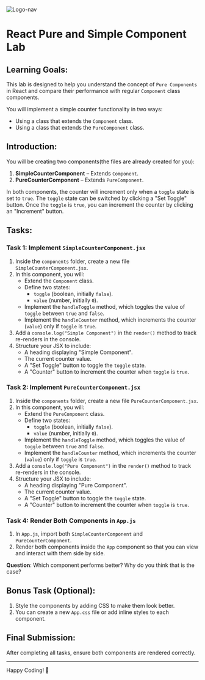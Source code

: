 ![Logo-nav](https://s3.ap-south-1.amazonaws.com/kalvi-education.github.io/front-end-web-development/Kalvium-Logo.png)

# React Pure and Simple Component Lab

## Learning Goals:
This lab is designed to help you understand the concept of `Pure Components` in React and compare their performance with regular `Component` class components.

You will implement a simple counter functionality in two ways:
- Using a class that extends the `Component` class.
- Using a class that extends the `PureComponent` class.

## Introduction:

You will be creating two components(the files are already created for you):
1. **SimpleCounterComponent** – Extends `Component`.
2. **PureCounterComponent** – Extends `PureComponent`.

In both components, the counter will increment only when a `toggle` state is set to `true`. The `toggle` state can be switched by clicking a "Set Toggle" button. Once the `toggle` is `true`, you can increment the counter by clicking an "Increment" button.

## Tasks:

### Task 1: Implement `SimpleCounterComponent.jsx`
1. Inside the `components` folder, create a new file `SimpleCounterComponent.jsx`.
2. In this component, you will:
   - Extend the `Component` class.
   - Define two states: 
     - `toggle` (boolean, initially `false`).
     - `value` (number, initially `0`).
   - Implement the `handleToggle` method, which toggles the value of `toggle` between `true` and `false`.
   - Implement the `handleCounter` method, which increments the counter (`value`) only if `toggle` is `true`.
3. Add a `console.log("Simple Component")` in the `render()` method to track re-renders in the console.
4. Structure your JSX to include:
   - A heading displaying "Simple Component".
   - The current counter value.
   - A "Set Toggle" button to toggle the `toggle` state.
   - A "Counter" button to increment the counter when `toggle` is `true`.

### Task 2: Implement `PureCounterComponent.jsx`
1. Inside the `components` folder, create a new file `PureCounterComponent.jsx`.
2. In this component, you will:
   - Extend the `PureComponent` class.
   - Define two states:
     - `toggle` (boolean, initially `false`).
     - `value` (number, initially `0`).
   - Implement the `handleToggle` method, which toggles the value of `toggle` between `true` and `false`.
   - Implement the `handleCounter` method, which increments the counter (`value`) only if `toggle` is `true`.
3. Add a `console.log("Pure Component")` in the `render()` method to track re-renders in the console.
4. Structure your JSX to include:
   - A heading displaying "Pure Component".
   - The current counter value.
   - A "Set Toggle" button to toggle the `toggle` state.
   - A "Counter" button to increment the counter when `toggle` is `true`.

### Task 4: Render Both Components in `App.js`
1. In `App.js`, import both `SimpleCounterComponent` and `PureCounterComponent`.
2. Render both components inside the `App` component so that you can view and interact with them side by side.
   
**Question**: Which component performs better? Why do you think that is the case?

## Bonus Task (Optional):
1. Style the components by adding CSS to make them look better.
2. You can create a new `App.css` file or add inline styles to each component.

## Final Submission:
After completing all tasks, ensure both components are rendered correctly.

---

Happy Coding! 🚀